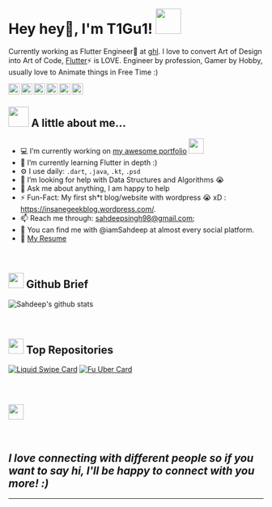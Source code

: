 # Hey hey👋, I'm T1Gu1! <img src="https://media.giphy.com/media/mGcNjsfWAjY5AEZNw6/giphy.gif" width="50">

Currently working as Flutter Engineer🔭 at [ghl](https://gohighlevel.com). I love to convert Art of Design into Art of Code, [Flutter](https://flutter.dev)⚡ is LOVE. Engineer by profession, Gamer by Hobby, usually love to Animate things in Free Time :)

<a href="https://twitter.com/iamSahdeep">
  <img align="left" alt="Sahdeep's Twitter" width="22px" src="https://img.icons8.com/dusk/64/000000/twitter.png" />
</a>
<a href="https://www.linkedin.com/in/iamSahdeep/">
  <img align="left" alt="Sahdeep's LinkdeIN" width="22px" src="https://img.icons8.com/dusk/64/000000/linkedin.png" />
</a>
<a href="https://t.me/iamSahdeep">
  <img align="left" alt="Sahdeep's Telegram" width="22px" src="https://img.icons8.com/dusk/64/000000/telegram-app.png" />
</a>
<a href="https://www.instagram.com/iamSahdeep/">
  <img align="left" alt="Sahdeep's Instagram" width="22px" src="https://img.icons8.com/dusk/64/000000/instagram-new.png" />
</a>
<a href="https://www.reddit.com/user/iamSahdeep/">
  <img align="left" alt="Sahdeep's Reddit" width="22px" src="https://img.icons8.com/dusk/64/000000/reddit.png" />
</a>
<a href="https://facebook.com/iamSahdeep/">
  <img align="left" alt="Sahdeep's Leetcode" width="22px" src="https://img.icons8.com/dusk/64/000000/facebook-new--v2.png" />
</a>

<br/>

## <img src="https://media.giphy.com/media/VgCDAzcKvsR6OM0uWg/giphy.gif" width="40"> A little about me...  

- 💻 I’m currently working on [my awesome portfolio](https://github.com/iamSahdeep/portefeuille) <img src="https://media.giphy.com/media/WUlplcMpOCEmTGBtBW/giphy.gif" width="30"> 
- 🌱 I’m currently learning Flutter in depth :) 
- ⚙️ I use daily: `.dart`, `.java`, `.kt`, `.psd`
- 🤔 I’m looking for help with Data Structures and Algorithms 😭
- 💬 Ask me about anything, I am happy to help
- ⚡️ Fun-Fact: My first sh*t blog/website with wordpress 😭 xD : https://insanegeekblog.wordpress.com/. 
- 📫 Reach me through: sahdeepsingh98@gmail.com;
- 👋 You can find me with @iamSahdeep at almost every social platform.
- 📝 [My Resume](https://docs.google.com/document/d/1AukhsobWRKjO2fIp71LV0jT5BgOZhhW0b_x7K70EBUU/edit#)

<br/>

## <img src="https://media.giphy.com/media/du3J3cXyzhj75IOgvA/giphy.gif" width="30"> Github Brief

![Sahdeep's github stats](https://github-readme-stats.vercel.app/api?username=iamSahdeep&theme=darcula&count_private=true&sho&show_icons=true&include_all_commits=true)

<br/>

## <img src="https://media.giphy.com/media/dxn6fRlTIShoeBr69N/giphy.gif" width="30"> Top Repositories

[![Liquid Swipe Card](https://github-readme-stats.vercel.app/api/pin/?username=iamSahdeep&show_owner=true&repo=liquid_swipe_flutter&theme=darcula)](https://github.com/iamSahdeep/liquid_swipe_flutter)
[![Fu Uber Card](https://github-readme-stats.vercel.app/api/pin/?username=iamSahdeep&show_owner=true&repo=fu_uber&theme=darcula)](https://github.com/iamSahdeep/fu_uber)

<br/>

## <img src="https://media.giphy.com/media/7sRMjntXYEITu/giphy.gif" width="30">

<br/>

## <em><b>I love connecting with different people</b> so if you want to say <b>hi, I'll be happy to connect with you more!</b> :)</em>

---
